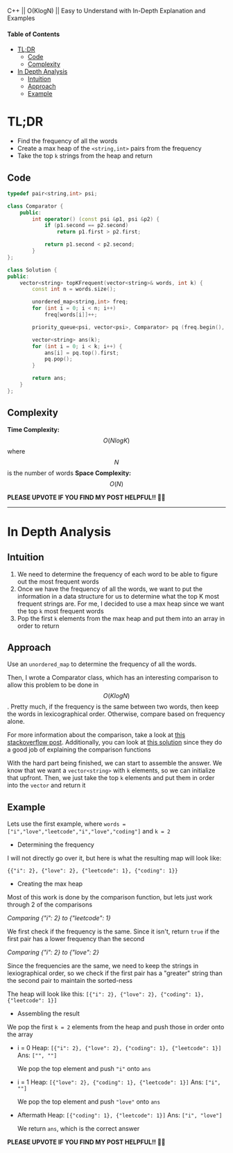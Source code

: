 C++ || O(KlogN) || Easy to Understand with In-Depth Explanation and Examples

#### Table of Contents

- [TL;DR](#tldr)
  - [Code](#code)
  - [Complexity](#complexity)
- [In Depth Analysis](#in-depth-analysis)
  - [Intuition](#intuition)
  - [Approach](#approach)
  - [Example](#example)

# TL;DR

* Find the frequency of all the words
* Create a max heap of the `<string,int>` pairs from the frequency
* Take the top `k` strings from the heap and return

## Code

```c++
typedef pair<string,int> psi;

class Comparator {
    public:
        int operator() (const psi &p1, psi &p2) {
            if (p1.second == p2.second)
                return p1.first > p2.first;

            return p1.second < p2.second;
        }
};

class Solution {
public:
    vector<string> topKFrequent(vector<string>& words, int k) {
        const int n = words.size();

        unordered_map<string,int> freq;
        for (int i = 0; i < n; i++)
            freq[words[i]]++;

        priority_queue<psi, vector<psi>, Comparator> pq (freq.begin(), freq.end());

        vector<string> ans(k);
        for (int i = 0; i < k; i++) {
            ans[i] = pq.top().first;
            pq.pop();
        }

        return ans;
    }
};
```

## Complexity

**Time Complexity:** $$O(NlogK)$$ where $$N$$ is the number of words
**Space Complexity:** $$O(N)$$

**PLEASE UPVOTE IF YOU FIND MY POST HELPFUL!! 🥺😁**

---

# In Depth Analysis

## Intuition

1. We need to determine the frequency of each word to be able to figure out the most frequent words
2. Once we have the frequency of all the words, we want to put the information in a data structure for us to determine what the top K most frequent strings are. For me, I decided to use a max heap since we want the top `k` most frequent words
3. Pop the first `k` elements from the max heap and put them into an array in order to return

## Approach 

Use an `unordered_map` to determine the frequency of all the words. 

Then, I wrote a Comparator class, which has an interesting comparison to allow this problem to be done in $$O(KlogN)$$. Pretty much, if the frequency is the same between two words, then keep the words in lexicographical order. Otherwise, compare based on frequency alone. 

For more information about the comparison, take a look at [this stackoverflow post](https://stackoverflow.com/questions/16111337/declaring-a-priority-queue-in-c-with-a-custom-comparator/48587737). Additionally, you can look at [this solution](https://leetcode.com/problems/top-k-frequent-words/solutions/1274279/cpp-c-priority-queue-custom-comparator-and-solution-explain-o-nlogk-solution/?envType=study-plan&id=level-1&orderBy=most_votes) since they do a good job of explaining the comparison functions

With the hard part being finished, we can start to assemble the answer. We know that we want a `vector<string>` with `k` elements, so we can initialize that upfront. Then, we just take the top `k` elements and put them in order into the `vector` and return it

## Example

Lets use the first example, where `words = ["i","love","leetcode","i","love","coding"]` and `k = 2`

* Determining the frequency

I will not directly go over it, but here is what the resulting map will look like:

`{{"i": 2}, {"love": 2}, {"leetcode": 1}, {"coding": 1}}`

* Creating the max heap

Most of this work is done by the comparison function, but lets just work through 2 of the comparisons

*Comparing {"i": 2} to {"leetcode": 1}*

We first check if the frequency is the same. Since it isn't, return `true` if the first pair has a lower frequency than the second

*Comparing {"i": 2} to {"love": 2}*

Since the frequencies are the same, we need to keep the strings in lexiographical order, so we check if the first pair has a "greater" string than the second pair to maintain the sorted-ness

The heap will look like this: `[{"i": 2}, {"love": 2}, {"coding": 1}, {"leetcode": 1}]`

* Assembling the result

We pop the first `k = 2` elements from the heap and push those in order onto the array

  * i = 0
    Heap: `[{"i": 2}, {"love": 2}, {"coding": 1}, {"leetcode": 1}]`
    Ans: `["", ""]`

    We pop the top element and push `"i"` onto `ans`
  * i = 1
    Heap: `[{"love": 2}, {"coding": 1}, {"leetcode": 1}]`
    Ans: `["i", ""]`

    We pop the top element and push `"love"` onto `ans`
  * Aftermath
    Heap: `[{"coding": 1}, {"leetcode": 1}]`
    Ans: `["i", "love"]`

    We return `ans`, which is the correct answer

**PLEASE UPVOTE IF YOU FIND MY POST HELPFUL!! 🥺😁**